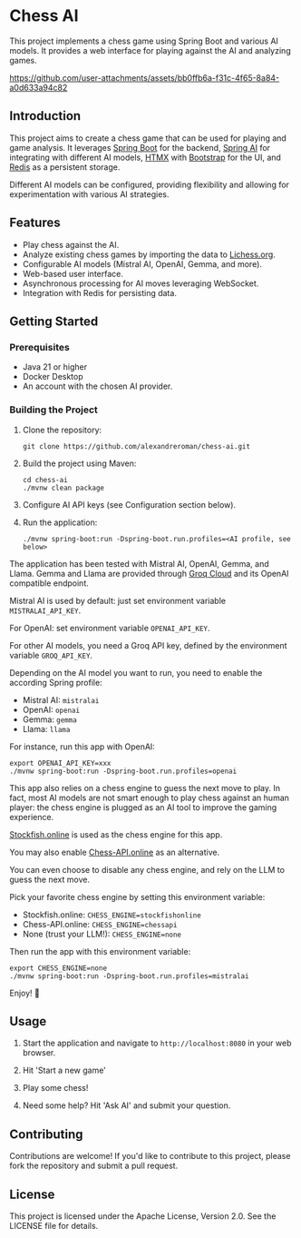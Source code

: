 # Chess AI

This project implements a chess game using Spring Boot and various AI models.
It provides a web interface for playing against the AI and analyzing games.

https://github.com/user-attachments/assets/bb0ffb6a-f31c-4f65-8a84-a0d633a94c82

## Introduction

This project aims to create a chess game that can be used for playing and game analysis.
It leverages [Spring Boot](https://spring.io/projects/spring-boot) for the backend,
[Spring AI](https://spring.io/projects/spring-ai) for integrating with different AI models,
[HTMX](https://htmx.org/) with [Bootstrap](https://getbootstrap.com/) for the UI, and
[Redis](https://redis.io/) as a persistent storage.

Different AI models can be configured, providing flexibility and allowing for experimentation
with various AI strategies.

## Features

- Play chess against the AI.
- Analyze existing chess games by importing the data to [Lichess.org](https://lichess.org/).
- Configurable AI models (Mistral AI, OpenAI, Gemma, and more).
- Web-based user interface.
- Asynchronous processing for AI moves leveraging WebSocket.
- Integration with Redis for persisting data.

## Getting Started

### Prerequisites

- Java 21 or higher
- Docker Desktop
- An account with the chosen AI provider.

### Building the Project

1. Clone the repository:
   ```shell
   git clone https://github.com/alexandreroman/chess-ai.git
   ```

2. Build the project using Maven:
   ```shell
   cd chess-ai
   ./mvnw clean package
   ```

3. Configure AI API keys (see Configuration section below).

4. Run the application:
   ```shell
   ./mvnw spring-boot:run -Dspring-boot.run.profiles=<AI profile, see below>
   ```

The application has been tested with Mistral AI, OpenAI, Gemma, and Llama.
Gemma and Llama are provided through [Groq Cloud](https://groq.com/)
and its OpenAI compatible endpoint.

Mistral AI is used by default: just set environment variable `MISTRALAI_API_KEY`.

For OpenAI: set environment variable `OPENAI_API_KEY`.

For other AI models, you need a Groq API key, defined by the environment variable `GROQ_API_KEY`.

Depending on the AI model you want to run, you need to enable the according Spring profile:

* Mistral AI: `mistralai`
* OpenAI: `openai`
* Gemma: `gemma`
* Llama: `llama`

For instance, run this app with OpenAI:

```shell
export OPENAI_API_KEY=xxx
./mvnw spring-boot:run -Dspring-boot.run.profiles=openai
```

This app also relies on a chess engine to guess the next move to play.
In fact, most AI models are not smart enough to play chess against an human player: the chess engine
is plugged as an AI tool to improve the gaming experience.

[Stockfish.online](https://stockfish.online/) is used as the chess engine for this app.

You may also enable [Chess-API.online](http://chess-api.online/) as an alternative.

You can even choose to disable any chess engine, and rely on the LLM to guess the next move.

Pick your favorite chess engine by setting this environment variable:

* Stockfish.online: `CHESS_ENGINE=stockfishonline`
* Chess-API.online: `CHESS_ENGINE=chessapi`
* None (trust your LLM!): `CHESS_ENGINE=none`

Then run the app with this environment variable:

```shell
export CHESS_ENGINE=none
./mvnw spring-boot:run -Dspring-boot.run.profiles=mistralai
```

Enjoy! 🥳

## Usage

1. Start the application and navigate to `http://localhost:8080` in your web browser.

2. Hit 'Start a new game'

3. Play some chess!

4. Need some help? Hit 'Ask AI' and submit your question.

## Contributing

Contributions are welcome!
If you'd like to contribute to this project, please fork the repository and submit a pull request.

## License

This project is licensed under the Apache License, Version 2.0. See the LICENSE file for details.
